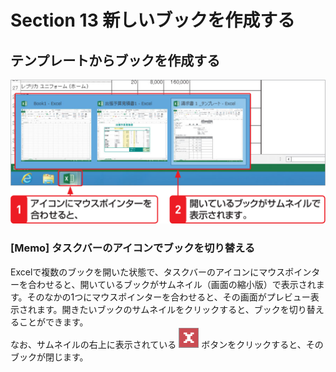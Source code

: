 # Section 13 新しいブックを作成する

## テンプレートからブックを作成する

![](009.png)

### [Memo] タスクバーのアイコンでブックを切り替える

Excelで複数のブックを開いた状態で、タスクバーのアイコンにマウスポインターを合わせると、開いているブックがサムネイル（画面の縮小版）で表示されます。そのなかの1つにマウスポインターを合わせると、その画面がプレビュー表示されます。開きたいブックのサムネイルをクリックすると、ブックを切り替えることができます。  
なお、サムネイルの右上に表示されている ![](icon_close_red.png) ボタンをクリックすると、そのブックが閉じます。


